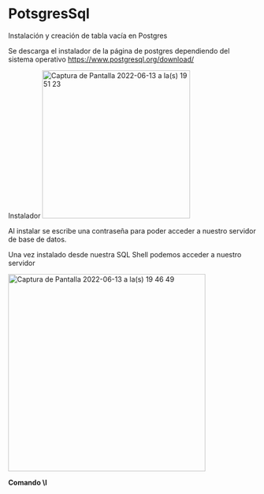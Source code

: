 # PotsgresSql
Instalación y creación de tabla vacía en Postgres

Se descarga el instalador de la página de postgres dependiendo del sistema operativo
https://www.postgresql.org/download/

Instalador
<img width="300" alt="Captura de Pantalla 2022-06-13 a la(s) 19 51 23" src="https://user-images.githubusercontent.com/99348169/173470793-061a045d-8f34-4ca1-a02e-067f0ab2ae3c.png">

Al instalar se escribe una contraseña para poder acceder a nuestro servidor de base de datos.

Una vez instalado desde nuestra SQL Shell podemos acceder a nuestro servidor

<img width="400" alt="Captura de Pantalla 2022-06-13 a la(s) 19 46 49" src="https://user-images.githubusercontent.com/99348169/173470925-86ed95ea-8c4d-4614-8642-1a86d99d2d60.png">


**Comando \l**
